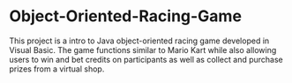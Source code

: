 # Object-Oriented-Racing-Game
This project is a intro to Java object-oriented racing game developed in Visual Basic. The game functions similar to Mario Kart while also allowing users to win and bet credits on participants as well as collect and purchase prizes from a virtual shop.
